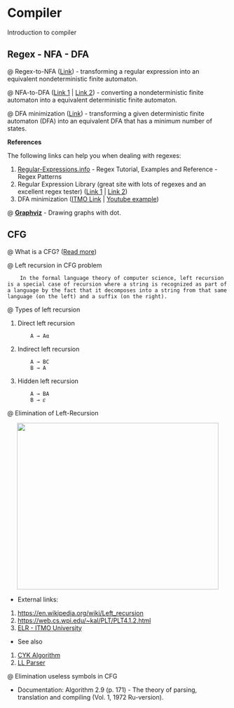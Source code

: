 # Compiler
Introduction to compiler

## Regex - NFA - DFA
@ Regex-to-NFA ([Link](https://en.wikipedia.org/wiki/Thompson%27s_construction)) - transforming a regular expression into an equivalent nondeterministic finite automaton.

@ NFA-to-DFA ([Link 1](http://web.cecs.pdx.edu/~harry/compilers/slides/LexicalPart3.pdf) | [Link 2](https://er.yuvayana.org/nfa-to-dfa-conversion-algorithm-with-solved-example/)) - converting a nondeterministic finite automaton into a equivalent deterministic finite automaton.

@ DFA minimization ([Link](https://en.wikipedia.org/wiki/DFA_minimization)) - transforming a given deterministic finite automaton (DFA) into an equivalent DFA that has a minimum number of states.

**References**

The following links can help you when dealing with regexes:
1. [Regular-Expressions.info](http://www.regular-expressions.info) - Regex Tutorial, Examples and Reference - Regex Patterns
2. Regular Expression Library (great site with lots of regexes and an excellent regex tester) ([Link 1](http://regexlib.com/Default.aspx) | [Link 2](http://regexlib.com/RETester.aspx))
3. DFA minimization ([ITMO Link](http://neerc.ifmo.ru/wiki/index.php?title=%D0%A2%D0%B5%D0%BE%D1%80%D0%B8%D1%8F_%D1%84%D0%BE%D1%80%D0%BC%D0%B0%D0%BB%D1%8C%D0%BD%D1%8B%D1%85_%D1%8F%D0%B7%D1%8B%D0%BA%D0%BE%D0%B2) | [Youtube example](https://www.youtube.com/watch?v=0XaGAkY09Wc))

@ [**Graphviz**](https://www.graphviz.org/) - Drawing graphs with dot.


## CFG

@ What is a CFG? ([Read more](https://www.cs.rochester.edu/~nelson/courses/csc_173/grammars/cfg.html))

@ Left recursion in CFG problem
```
    In the formal language theory of computer science, left recursion is a special case of recursion where a string is recognized as part of a language by the fact that it decomposes into a string from that same language (on the left) and a suffix (on the right).
```
@ Types of left recursion    

1. Direct left recursion
    ```
        A → Aα
    ```
2. Indirect left recursion
    ```
        A → BC
        B → A
    ```
3. Hidden left recursion
    ```
        A → BA
        B → 𝜀
    ```
@ Elimination of Left-Recursion

<p align="center">
  <img width="460" height="380" src="https://web.cs.wpi.edu/~kal/images/PLT/PLTelralgorithm.gif">
</p>

+ External links:
1. https://en.wikipedia.org/wiki/Left_recursion
2. https://web.cs.wpi.edu/~kal/PLT/PLT4.1.2.html
3. [ELR - ITMO University](https://neerc.ifmo.ru/wiki/index.php?title=%D0%A3%D1%81%D1%82%D1%80%D0%B0%D0%BD%D0%B5%D0%BD%D0%B8%D0%B5_%D0%BB%D0%B5%D0%B2%D0%BE%D0%B9_%D1%80%D0%B5%D0%BA%D1%83%D1%80%D1%81%D0%B8%D0%B8)

+ See also
1. [CYK Algorithm](https://en.wikipedia.org/wiki/CYK_algorithm)
2. [LL Parser](https://en.wikipedia.org/wiki/LL_parser)

@ Elimination useless symbols in CFG

+ Documentation: Algorithm 2.9 (p. 171) - The theory of parsing, translation and compiling (Vol. 1, 1972 Ru-version).